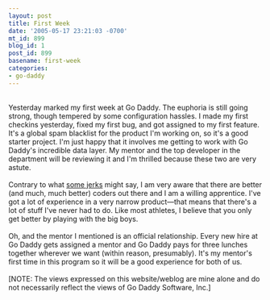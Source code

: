```yaml
---
layout: post
title: First Week
date: '2005-05-17 23:21:03 -0700'
mt_id: 899
blog_id: 1
post_id: 899
basename: first-week
categories:
- go-daddy
---
```

<br />Yesterday marked my first week at Go Daddy. The euphoria is still going strong, though tempered by some configuration hassles. I made my first checkins yesterday, fixed my first bug, and got assigned to my first feature. It's a global spam blacklist for the product I'm working on, so it's a good starter project. I'm just happy that it involves me getting to work with Go Daddy's incredible data layer. My mentor and the top developer in the department will be reviewing it and I'm thrilled because these two are very astute.<br /><br />Contrary to what <a href="/blogs/bblog/archives/hostile-work-environments.cfm#comments">some jerks</a> might say, I am very aware that there are better (and much, much better) coders out there and I am a willing apprentice. I've got a lot of experience in a very narrow product&#x2014;that means that there's a lot of stuff I've never had to do. Like most athletes, I believe that you only get better by playing with the big boys.<br /><br />Oh, and the mentor I mentioned is an official relationship. Every new hire at Go Daddy gets assigned a mentor and Go Daddy pays for three lunches together wherever we want (within reason, presumably). It's my mentor's first time in this program so it will be a good experience for both of us.<br /><br />[NOTE: The views expressed on this website/weblog are mine alone and do not necessarily reflect the views of Go Daddy Software, Inc.]<br /><br /><br />
